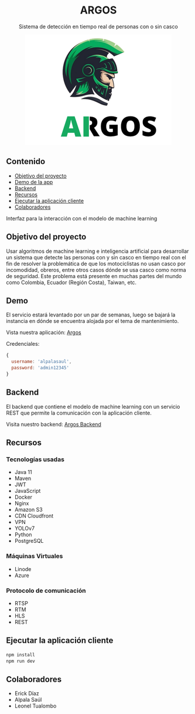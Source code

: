 <div align="center"><h1>ARGOS</h1></div>
<p align="center">Sistema de detección en tiempo real de personas con o sin casco</p>
<div align="center">
  <img src="https://github.com/alpalasaul/argos-client/blob/master/src/assets/home-args.png" />
</div>

## Contenido
* [Objetivo del proyecto](#objetivo-del-proyecto)
* [Demo de la app](#demo)
* [Backend](#backend)
* [Recursos](#recursos)
* [Ejecutar la aplicación cliente](#ejecutar-la-aplicación-cliente)
* [Colaboradores](#colaboradores)

Interfaz para la interacción con el modelo de machine learning


## Objetivo del proyecto
Usar algoritmos de machine learning e inteligencia artificial para desarrollar un sistema que detecte las personas con y sin casco en tiempo real con el fin de resolver la problemática de que los motociclistas no usan casco por incomodidad, obreros, entre otros casos dónde se usa casco como norma de seguridad. Este problema está presente en muchas partes del mundo como Colombia, Ecuador (Región Costa), Taiwan, etc.

## Demo
El servicio estará levantado por un par de semanas, luego se bajará la instancia en dónde se encuentra alojada por el tema de mantenimiento.

Vista nuestra aplicación: [Argos](http://app.westus3.cloudapp.azure.com)

Credenciales:
```javascript
{
  username: 'alpalasaul',
  password: 'admin12345'
}
```
## Backend
El backend que contiene el modelo de machine learning con un servicio REST que permite la comunicación con la aplicación cliente.

Visita nuestro backend: [Argos Backend](https://github.com/erickdp/argos-backend)
## Recursos
### Tecnologías usadas
* Java 11
* Maven
* JWT
* JavaScript
* Docker
* Nginx
* Amazon S3
* CDN Cloudfront
* VPN
* YOLOv7
* Python
* PostgreSQL
### Máquinas Virtuales
* Linode
* Azure
### Protocolo de comunicación
* RTSP
* RTM
* HLS
* REST
## Ejecutar la aplicación cliente
```sh
npm install
npm run dev
```
## Colaboradores
* Erick Díaz
* Alpala Saúl
* Leonel Tualombo









